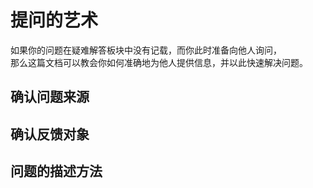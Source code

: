 # 提问的艺术

<primary-label ref="hidden"/>

[//]: # (TODO)

如果你的问题在疑难解答板块中没有记载，而你此时准备向他人询问，  
那么这篇文档可以教会你如何准确地为他人提供信息，并以此快速解决问题。

## 确认问题来源

## 确认反馈对象

## 问题的描述方法
